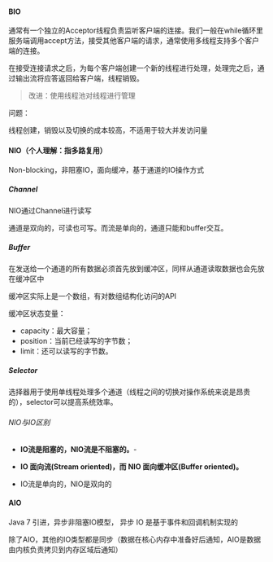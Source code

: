 #### BIO

通常有一个独立的Acceptor线程负责监听客户端的连接。我们一般在while循环里服务端调用accept方法，接受其他客户端的请求，通常使用多线程支持多个客户端的连接。

在接受连接请求之后，为每个客户端创建一个新的线程进行处理，处理完之后，通过输出流将应答返回给客户端，线程销毁。

>改进：使用线程池对线程进行管理

问题：

线程创建，销毁以及切换的成本较高，不适用于较大并发访问量

#### NIO（个人理解：指多路复用）

Non-blocking，非阻塞IO，面向缓冲，基于通道的IO操作方式

##### Channel

NIO通过Channel进行读写

通道是双向的，可读也可写。而流是单向的，通道只能和buffer交互。

##### Buffer

在发送给一个通道的所有数据必须首先放到缓冲区，同样从通道读取数据也会先放在缓冲区中

缓冲区实际上是一个数组，有对数组结构化访问的API

缓冲区状态变量：

- capacity：最大容量；
- position：当前已经读写的字节数；
- limit：还可以读写的字节数。

##### Selector

选择器用于使用单线程处理多个通道（线程之间的切换对操作系统来说是昂贵的），selector可以提高系统效率。

###### NIO与IO区别

- **IO流是阻塞的，NIO流是不阻塞的。**-
- **IO 面向流(Stream oriented)，而 NIO 面向缓冲区(Buffer oriented)。**

- IO流是单向的，NIO是双向的

#### AIO

Java 7 引进，异步非阻塞IO模型， 异步 IO 是基于事件和回调机制实现的

除了AIO，其他的IO类型都是同步（数据在核心内存中准备好后通知，AIO是数据由内核负责拷贝到内存区域后通知）